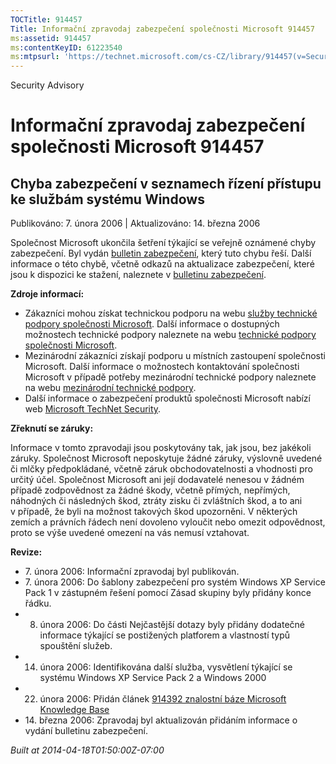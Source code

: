 ```yaml
---
TOCTitle: 914457
Title: Informační zpravodaj zabezpečení společnosti Microsoft 914457
ms:assetid: 914457
ms:contentKeyID: 61223540
ms:mtpsurl: 'https://technet.microsoft.com/cs-CZ/library/914457(v=Security.10)'
---
```


Security Advisory

Informační zpravodaj zabezpečení společnosti Microsoft 914457
=============================================================

Chyba zabezpečení v seznamech řízení přístupu ke službám systému Windows
------------------------------------------------------------------------

Publikováno: 7. února 2006 | Aktualizováno: 14. března 2006

Společnost Microsoft ukončila šetření týkající se veřejně oznámené chyby zabezpečení. Byl vydán [bulletin zabezpečení](http://go.microsoft.com/fwlink/?linkid=62074), který tuto chybu řeší. Další informace o této chybě, včetně odkazů na aktualizace zabezpečení, které jsou k dispozici ke stažení, naleznete v [bulletinu zabezpečení](http://go.microsoft.com/fwlink/?linkid=62074).

**Zdroje informací:**

-   Zákazníci mohou získat technickou podporu na webu [služby technické podpory společnosti Microsoft](http://go.microsoft.com/fwlink/?linkid=21131). Další informace o dostupných možnostech technické podpory naleznete na webu [technické podpory společnosti Microsoft](http://support.microsoft.com/).
-   Mezinárodní zákazníci získají podporu u místních zastoupení společnosti Microsoft. Další informace o možnostech kontaktování společnosti Microsoft v případě potřeby mezinárodní technické podpory naleznete na webu [mezinárodní technické podpory](http://go.microsoft.com/fwlink/?linkid=21155).
-   Další informace o zabezpečení produktů společnosti Microsoft nabízí web [Microsoft TechNet Security](http://www.microsoft.com/cze/technet/security/).

**Zřeknutí se záruky:**

Informace v tomto zpravodaji jsou poskytovány tak, jak jsou, bez jakékoli záruky. Společnost Microsoft neposkytuje žádné záruky, výslovně uvedené či mlčky předpokládané, včetně záruk obchodovatelnosti a vhodnosti pro určitý účel. Společnost Microsoft ani její dodavatelé nenesou v žádném případě zodpovědnost za žádné škody, včetně přímých, nepřímých, náhodných či následných škod, ztráty zisku či zvláštních škod, a to ani v případě, že byli na možnost takových škod upozorněni. V některých zemích a právních řádech není dovoleno vyloučit nebo omezit odpovědnost, proto se výše uvedené omezení na vás nemusí vztahovat.

**Revize:**

-   7. února 2006: Informační zpravodaj byl publikován.
-   7. února 2006: Do šablony zabezpečení pro systém Windows XP Service Pack 1 v zástupném řešení pomocí Zásad skupiny byly přidány konce řádku.
-   8. února 2006: Do části Nejčastější dotazy byly přidány dodatečné informace týkající se postižených platforem a vlastností typů spouštění služeb.
-   14. února 2006: Identifikována další služba, vysvětlení týkající se systému Windows XP Service Pack 2 a Windows 2000
-   22. února 2006: Přidán článek [914392 znalostní báze Microsoft Knowledge Base](http://support.microsoft.com/kb/914392)
-   14. března 2006: Zpravodaj byl aktualizován přidáním informace o vydání bulletinu zabezpečení.

*Built at 2014-04-18T01:50:00Z-07:00*
